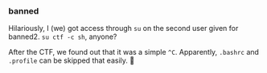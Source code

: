 ### banned

Hilariously, I (we) got access through `su` on the second user given for banned2.  `su ctf -c sh`, anyone?

After the CTF, we found out that it was a simple `^C`.  Apparently, `.bashrc` and `.profile` can be skipped that easily.  :facepalm:
